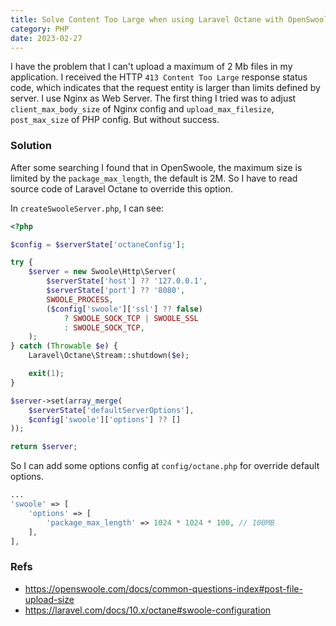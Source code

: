 ```yaml
---
title: Solve Content Too Large when using Laravel Octane with OpenSwoole
category: PHP
date: 2023-02-27
---
```


I have the problem that I can't upload a maximum of 2 Mb files in my application. I received the HTTP `413 Content Too Large` response status code, which indicates that the request entity is larger than limits defined by server. I use Nginx as Web Server. The first thing I tried was to adjust `client_max_body_size` of Nginx config and `upload_max_filesize`, `post_max_size` of PHP config. But without success.

### Solution

After some searching I found that in OpenSwoole, the maximum size is limited by the `package_max_length`, the default is 2M. So I have to read source code of Laravel Octane to override this option.

In `createSwooleServer.php`, I can see:

```php
<?php

$config = $serverState['octaneConfig'];

try {
    $server = new Swoole\Http\Server(
        $serverState['host'] ?? '127.0.0.1',
        $serverState['port'] ?? '8080',
        SWOOLE_PROCESS,
        ($config['swoole']['ssl'] ?? false)
            ? SWOOLE_SOCK_TCP | SWOOLE_SSL
            : SWOOLE_SOCK_TCP,
    );
} catch (Throwable $e) {
    Laravel\Octane\Stream::shutdown($e);

    exit(1);
}

$server->set(array_merge(
    $serverState['defaultServerOptions'],
    $config['swoole']['options'] ?? []
));

return $server;
```

So I can add some options config at `config/octane.php` for override default options.

```php
...
'swoole' => [
    'options' => [
        'package_max_length' => 1024 * 1024 * 100, // 100MB
    ],
],
```

### Refs

- https://openswoole.com/docs/common-questions-index#post-file-upload-size
- https://laravel.com/docs/10.x/octane#swoole-configuration
